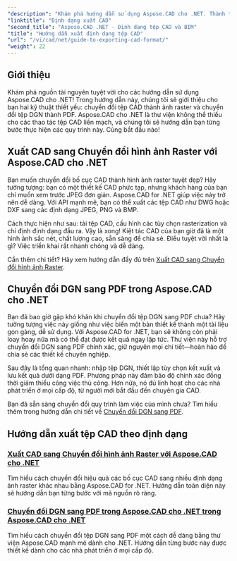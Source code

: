 ```yaml
---
"description": "Khám phá hướng dẫn sử dụng Aspose.CAD cho .NET. Thành thạo việc xuất tệp CAD, chuyển đổi CAD sang ảnh raster và chuyển đổi DGN sang PDF một cách dễ dàng."
"linktitle": "Định dạng xuất CAD"
"second_title": "Aspose.CAD .NET - Định dạng tệp CAD và BIM"
"title": "Hướng dẫn xuất định dạng tệp CAD"
"url": "/vi/cad/net/guide-to-exporting-cad-format/"
"weight": 22
---
```


## Giới thiệu

Khám phá nguồn tài nguyên tuyệt vời cho các hướng dẫn sử dụng Aspose.CAD cho .NET! Trong hướng dẫn này, chúng tôi sẽ giới thiệu cho bạn hai kỹ thuật thiết yếu: chuyển đổi tệp CAD thành ảnh raster và chuyển đổi tệp DGN thành PDF. Aspose.CAD cho .NET là thư viện không thể thiếu cho các thao tác tệp CAD liền mạch, và chúng tôi sẽ hướng dẫn bạn từng bước thực hiện các quy trình này. Cùng bắt đầu nào!

## Xuất CAD sang Chuyển đổi hình ảnh Raster với Aspose.CAD cho .NET  
Bạn muốn chuyển đổi bố cục CAD thành hình ảnh raster tuyệt đẹp? Hãy tưởng tượng: bạn có một thiết kế CAD phức tạp, nhưng khách hàng của bạn chỉ muốn xem trước JPEG đơn giản. Aspose.CAD for .NET giúp việc này trở nên dễ dàng. Với API mạnh mẽ, bạn có thể xuất các tệp CAD như DWG hoặc DXF sang các định dạng JPEG, PNG và BMP.  

Cách thực hiện như sau: tải tệp CAD, cấu hình các tùy chọn rasterization và chỉ định định dạng đầu ra. Vậy là xong! Kiệt tác CAD của bạn giờ đã là một hình ảnh sắc nét, chất lượng cao, sẵn sàng để chia sẻ. Điều tuyệt vời nhất là gì? Việc triển khai rất nhanh chóng và dễ dàng.  

Cần thêm chi tiết? Hãy xem hướng dẫn đầy đủ trên [Xuất CAD sang Chuyển đổi hình ảnh Raster](./export-cad-to-raster-image-conversion/).  

## Chuyển đổi DGN sang PDF trong Aspose.CAD cho .NET  
Bạn đã bao giờ gặp khó khăn khi chuyển đổi tệp DGN sang PDF chưa? Hãy tưởng tượng việc này giống như việc biến một bản thiết kế thành một tài liệu gọn gàng, dễ sử dụng. Với Aspose.CAD for .NET, bạn sẽ không còn phải loay hoay nữa mà có thể đạt được kết quả ngay lập tức. Thư viện này hỗ trợ chuyển đổi DGN sang PDF chính xác, giữ nguyên mọi chi tiết—hoàn hảo để chia sẻ các thiết kế chuyên nghiệp.  

Sau đây là tổng quan nhanh: nhập tệp DGN, thiết lập tùy chọn kết xuất và lưu kết quả dưới dạng PDF. Phương pháp này đảm bảo độ chính xác đồng thời giảm thiểu công việc thủ công. Hơn nữa, nó đủ linh hoạt cho các nhà phát triển ở mọi cấp độ, từ người mới bắt đầu đến chuyên gia CAD.  

Bạn đã sẵn sàng chuyển đổi quy trình làm việc của mình chưa? Tìm hiểu thêm trong hướng dẫn chi tiết về [Chuyển đổi DGN sang PDF](./convert-dgn-to-pdf/).  

## Hướng dẫn xuất tệp CAD theo định dạng
### [Xuất CAD sang Chuyển đổi hình ảnh Raster với Aspose.CAD cho .NET](./export-cad-to-raster-image-conversion/)
Tìm hiểu cách chuyển đổi hiệu quả các bố cục CAD sang nhiều định dạng ảnh raster khác nhau bằng Aspose.CAD for .NET. Hướng dẫn toàn diện này sẽ hướng dẫn bạn từng bước với mã nguồn rõ ràng.
### [Chuyển đổi DGN sang PDF trong Aspose.CAD cho .NET trong Aspose.CAD cho .NET](./convert-dgn-to-pdf/)
Tìm hiểu cách chuyển đổi tệp DGN sang PDF một cách dễ dàng bằng thư viện Aspose.CAD mạnh mẽ dành cho .NET. Hướng dẫn từng bước này được thiết kế dành cho các nhà phát triển ở mọi cấp độ.